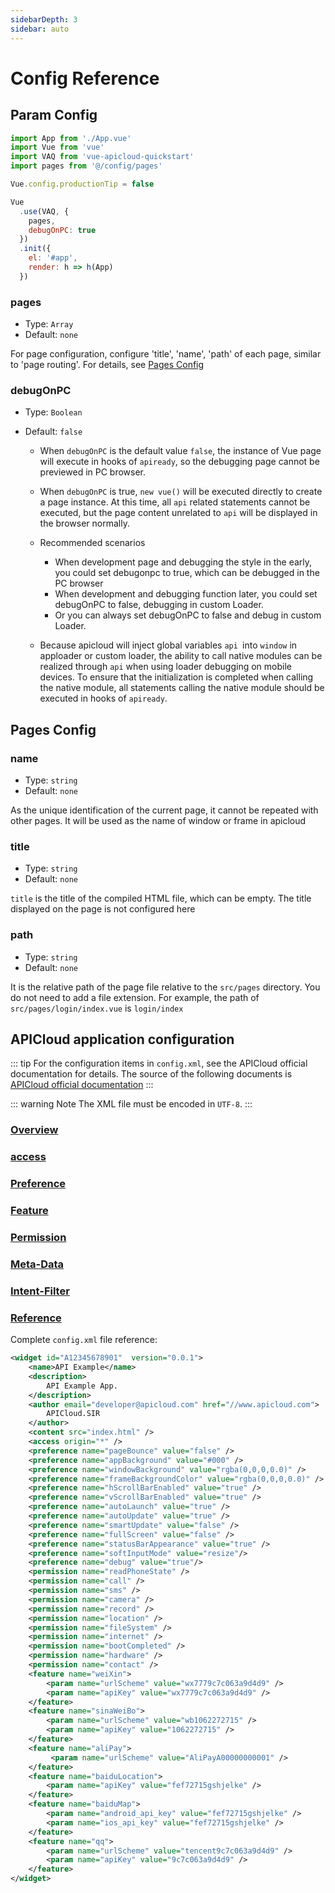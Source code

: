 ```yaml
---
sidebarDepth: 3
sidebar: auto
---
```


# Config Reference

## Param Config

  ```js {4,10,11}
  import App from './App.vue'
  import Vue from 'vue'
  import VAQ from 'vue-apicloud-quickstart'
  import pages from '@/config/pages'

  Vue.config.productionTip = false

  Vue
    .use(VAQ, {
      pages,
      debugOnPC: true
    })
    .init({
      el: '#app',
      render: h => h(App)
    })
  ```

### pages

- Type: `Array`
- Default: `none`

For page configuration, configure 'title', 'name', 'path' of each page, similar to 'page routing'. For details, see [Pages Config](#pages-config)

### debugOnPC

- Type: `Boolean`
- Default: `false`

  - When `debugOnPC` is the default value `false`, the instance of Vue page will execute in hooks of `apiready`, so the debugging page cannot be previewed in PC browser.
  - When `debugOnPC` is true, `new vue()` will be executed directly to create a page instance. At this time, all `api` related statements cannot be executed, but the page content unrelated to `api` will be displayed in the browser normally.

  - Recommended scenarios
    - When development page and debugging the style in the early, you could set debugonpc to true, which can be debugged in the PC browser
    - When development and debugging function later, you could set debugOnPC to false, debugging in custom Loader.
    - Or you can always set debugOnPC to false and debug in custom Loader.
  - Because apicloud will inject global variables `api `into `window` in apploader or custom loader, the ability to call native modules can be realized through `api` when using loader debugging on mobile devices. To ensure that the initialization is completed when calling the native module, all statements calling the native module should be executed in hooks of `apiready`.

## Pages Config

### name

- Type: `string`
- Default: `none`

As the unique identification of the current page, it cannot be repeated with other pages. It will be used as the name of window or frame in apicloud

### title

- Type: `string`
- Default: `none`

`title` is the title of the compiled HTML file, which can be empty. The title displayed on the page is not configured here

### path

- Type: `string`
- Default: `none`

It is the relative path of the page file relative to the `src/pages` directory. You do not need to add a file extension. For example, the path of `src/pages/login/index.vue` is `login/index`

## APICloud application configuration

::: tip
For the configuration items in `config.xml`, see the APICloud official documentation for details. The source of the following documents is [APICloud official documentation](https://docs.apicloud.com/Dev-Guide/app-config-manual)
:::

:::  warning Note
The XML file must be encoded in `UTF-8`.
:::

### [Overview](https://docs.apicloud.com/Dev-Guide/app-config-manual#1)
### [access](https://docs.apicloud.com/Dev-Guide/app-config-manual#3-1)
### [Preference](https://docs.apicloud.com/Dev-Guide/app-config-manual#4)
### [Feature](https://docs.apicloud.com/Dev-Guide/app-config-manual#15)
### [Permission](https://docs.apicloud.com/Dev-Guide/app-config-manual#22)
### [Meta-Data](https://docs.apicloud.com/Dev-Guide/app-config-manual#35-1)
### [Intent-Filter](https://docs.apicloud.com/Dev-Guide/app-config-manual#35-2)
### [Reference](https://docs.apicloud.com/Dev-Guide/app-config-manual#36)


Complete `config.xml` file reference:

``` xml
<widget id="A12345678901"  version="0.0.1">
    <name>API Example</name>
    <description>
        API Example App.
    </description>
    <author email="developer@apicloud.com" href="//www.apicloud.com">
        APICloud.SIR
    </author>
    <content src="index.html" />
    <access origin="*" />
    <preference name="pageBounce" value="false" />
    <preference name="appBackground" value="#000" />
    <preference name="windowBackground" value="rgba(0,0,0,0.0)" />
    <preference name="frameBackgroundColor" value="rgba(0,0,0,0.0)" />
    <preference name="hScrollBarEnabled" value="true" />
    <preference name="vScrollBarEnabled" value="true" />
    <preference name="autoLaunch" value="true" />
    <preference name="autoUpdate" value="true" />
    <preference name="smartUpdate" value="false" />
    <preference name="fullScreen" value="false" />
    <preference name="statusBarAppearance" value="true" />
    <preference name="softInputMode" value="resize"/>
    <preference name="debug" value="true"/>
    <permission name="readPhoneState" />
    <permission name="call" />
    <permission name="sms" />
    <permission name="camera" />
    <permission name="record" />
    <permission name="location" />
    <permission name="fileSystem" />
    <permission name="internet" />
    <permission name="bootCompleted" />
    <permission name="hardware" />
    <permission name="contact" />
    <feature name="weiXin">
        <param name="urlScheme" value="wx7779c7c063a9d4d9" />
        <param name="apiKey" value="wx7779c7c063a9d4d9" />
    </feature>
    <feature name="sinaWeiBo">
        <param name="urlScheme" value="wb1062272715" />
        <param name="apiKey" value="1062272715" />
    </feature>
    <feature name="aliPay">
         <param name="urlScheme" value="AliPayA00000000001" />
    </feature>
    <feature name="baiduLocation">
        <param name="apiKey" value="fef72715gshjelke" />
    </feature>
    <feature name="baiduMap">
        <param name="android_api_key" value="fef72715gshjelke" />
        <param name="ios_api_key" value="fef72715gshjelke" />
    </feature>
    <feature name="qq">
        <param name="urlScheme" value="tencent9c7c063a9d4d9" />
        <param name="apiKey" value="9c7c063a9d4d9" />
    </feature>
</widget>
```